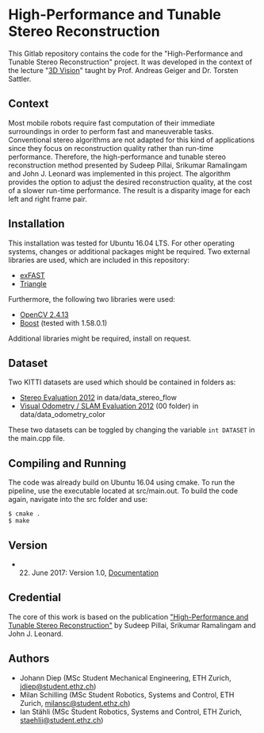 # High-Performance and Tunable Stereo Reconstruction

This Gitlab repository contains the code for the "High-Performance and Tunable Stereo Reconstruction" project. It was developed in the context of the lecture "[3D Vision](https://www.cvg.ethz.ch/teaching/3dvision/2017/index.php)" taught by Prof. Andreas Geiger and Dr. Torsten Sattler.

## Context

Most mobile robots require fast computation of their immediate surroundings in order to perform fast and maneuverable tasks. Conventional stereo algorithms are not adapted for this kind of applications since they focus on reconstruction quality rather than run-time performance. Therefore, the high-performance and tunable stereo reconstruction method presented by Sudeep Pillai, Srikumar Ramalingam and John J. Leonard was implemented in this project. The algorithm provides the option to adjust the desired reconstruction quality, at the cost of a slower run-time performance. The result is a disparity image for each left and right frame pair.

## Installation
This installation was tested for Ubuntu 16.04 LTS. For other operating systems, changes or additional packages might be required. Two external libraries are used, which are included in this repository:

* [exFAST](http://www.ra.cs.uni-tuebingen.de/software/sparsestereo/welcome_e.html)
* [Triangle](https://www.cs.cmu.edu/~quake/triangle.html)

 
Furthermore, the following two libraries were used:

* [OpenCV 2.4.13](https://opencv.org/release/opencv-2-4-13/)
* [Boost](https://www.boost.org/) (tested with 1.58.0.1)

Additional libraries might be required, install on request.

## Dataset

Two KITTI datasets are used which should be contained in folders as:

* [Stereo Evaluation 2012](http://www.cvlibs.net/datasets/kitti/eval_stereo_flow.php?benchmark=stereo) in data/data_stereo_flow
* [Visual Odometry / SLAM Evaluation 2012](http://www.cvlibs.net/datasets/kitti/eval_odometry.php) (00 folder) in data/data_odometry_color

These two datasets can be toggled by changing the variable `int DATASET` in the main.cpp file.

## Compiling and Running

The code was already build on Ubuntu 16.04 using cmake. To run the pipeline, use the executable located at src/main.out. To build the code again, navigate into the src folder and use:

```console
$ cmake .
$ make
```

## Version

* 22. June 2017: Version 1.0, [Documentation](https://gitlab.com/jdiep/high-performance-and-tunable-stereo-reconstruction/tree/master/paper)

## Credential

The core of this work is based on the publication ["High-Performance and Tunable Stereo Reconstruction"](https://arxiv.org/pdf/1511.00758.pdf) by Sudeep Pillai, Srikumar Ramalingam and John J. Leonard.

## Authors

* Johann Diep (MSc Student Mechanical Engineering, ETH Zurich, jdiep@student.ethz.ch)
* Milan Schilling (MSc Student Robotics, Systems and Control, ETH Zurich, milansc@student.ethz.ch)
* Ian Stähli (MSc Student Robotics, Systems and Control, ETH Zurich, staehlii@student.ethz.ch)
